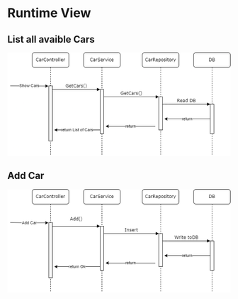 Runtime View 
============

List all avaible Cars
---
![List Cars](./../img/ListCars.drawio.png)

Add Car
---
![Add Cars](./../img/AddCar.drawio.png)

